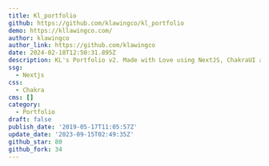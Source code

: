 ```yaml
---
title: Kl_portfolio
github: https://github.com/klawingco/kl_portfolio
demo: https://kllawingco.com/
author: klawingco
author_link: https://github.com/klawingco
date: 2024-02-18T12:50:31.895Z
description: KL's Portfolio v2. Made with Love using NextJS, ChakraUI and Framer motion.
ssg:
  - Nextjs
css:
  - Chakra
cms: []
category:
  - Portfolio
draft: false
publish_date: '2019-05-17T11:05:57Z'
update_date: '2023-09-15T02:49:35Z'
github_star: 80
github_fork: 34
---
```

